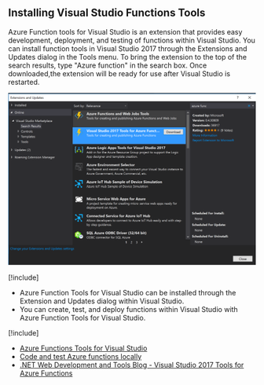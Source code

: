 ## Installing Visual Studio Functions Tools

Azure Function tools for Visual Studio is an extension that provides easy development, deployment, and testing of functions within Visual Studio. You can install function tools in Visual Studio 2017 through the Extensions and Updates dialog in the Tools menu. To bring the extension to the top of the search results, type "Azure function" in the search box. Once downloaded,the extension will be ready for use after Visual Studio is restarted. 

![Azure Functions tools for Visual Studio Extension](../media/azure-funtion-vs-ext.png)

[!include[](../includes/takeaways-heading.md)]

- Azure Function Tools for Visual Studio can be installed through the Extension and Updates dialog within Visual Studio.
- You can create, test, and deploy functions within Visual Studio with Azure Function Tools for Visual Studio.

[!include[](../includes/read-more-heading.md)]

- [Azure Functions Tools for Visual Studio](https://msdn.microsoft.com/library/azure/microsoft.azure.documents.client.documentclient.aspx)
- [Code and test Azure functions locally](https://docs.microsoft.com/en-us/azure/azure-functions/functions-run-local)
- [.NET Web Development and Tools Blog - Visual Studio 2017 Tools for Azure Functions](https://blogs.msdn.microsoft.com/webdev/2017/05/10/azure-function-tools-for-visual-studio-2017/)